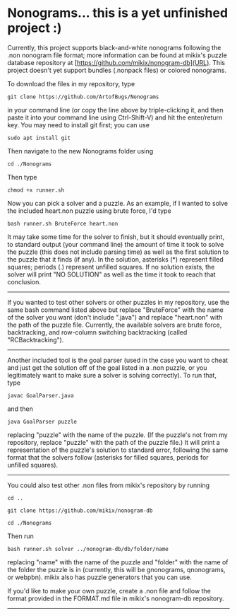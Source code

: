 # Nonograms... this is a yet unfinished project :)

Currently, this project supports black-and-white nonograms following the .non
nonogram file format; more information can be found at mikix's puzzle database
repository at [https://github.com/mikix/nonogram-db](URL). This project doesn't
yet support bundles (.nonpack files) or colored nonograms.

To download the files in my repository, type

`git clone https://github.com/ArtofBugs/Nonograms`

in your command line (or copy the line above by triple-clicking it, and then
paste it into your command line using Ctrl-Shift-V) and hit the
enter/return key. You may need to install git first; you can use

`sudo apt install git`

Then navigate to the new Nonograms folder using

`cd ./Nonograms`

Then type

`chmod +x runner.sh`

Now you can pick a solver and a puzzle. As an example, if I wanted to solve the
included heart.non puzzle using brute force, I'd type

`bash runner.sh BruteForce heart.non`

It may take some time for the solver to finish, but it should eventually print,
to standard output (your command line) the amount of time it took to solve the
puzzle (this does not include parsing time) as well as the first solution to the
puzzle that it finds (if any). In the solution, asterisks (*) represent filled
squares; periods (.) represent unfilled squares. If no solution exists, the
solver will print "NO SOLUTION" as well as the time it took to reach that
conclusion.

***************

If you wanted to test other solvers or other puzzles in my repository, use
the same bash command listed above but replace "BruteForce" with the name of the
solver you want (don't include ".java") and replace "heart.non" with the path
of the puzzle file. Currently, the available solvers are brute force,
backtracking, and row-column switching backtracking (called "RCBacktracking").

***************

Another included tool is the goal parser (used in the case you want to cheat and
just get the solution off of the goal listed in a .non puzzle, or you
legitimately want to make sure a solver is solving correctly). To run that, type

`javac GoalParser.java`

and then

`java GoalParser puzzle`

replacing "puzzle" with the name of the puzzle. (If the puzzle's not from my
repository, replace "puzzle" with the path of the puzzle file.) It will print a
representation of the puzzle's solution to standard error, following the same
format that the solvers follow (asterisks for filled squares, periods for
unfilled squares).

***************

You could also test other .non files from mikix's repository by running

`cd ..`

`git clone https://github.com/mikix/nonogram-db`

`cd ./Nonograms`

Then run

`bash runner.sh solver ../nonogram-db/db/folder/name`

replacing "name" with the name of the puzzle and "folder" with the name of
the folder the puzzle is in (currently, this will be gnonograms, qnonograms, or
webpbn). mikix also has puzzle generators that you can use.

If you'd like to make your own puzzle, create a .non file and follow the format
provided in the FORMAT.md file in mikix's nonogram-db repository.

***************


